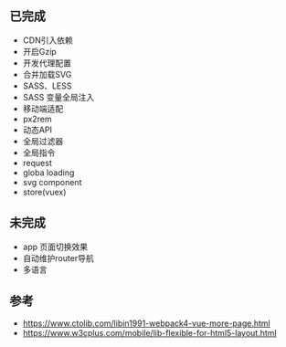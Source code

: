 ## 已完成
- CDN引入依赖
- 开启Gzip
- 开发代理配置
- 合并加载SVG
- SASS、LESS
- SASS 变量全局注入
- 移动端适配
- px2rem
- 动态API
- 全局过滤器
- 全局指令
- request
- globa loading
- svg component
- store(vuex)

## 未完成
- app 页面切换效果
- 自动维护router导航
- 多语言


## 参考
- https://www.ctolib.com/libin1991-webpack4-vue-more-page.html
- https://www.w3cplus.com/mobile/lib-flexible-for-html5-layout.html